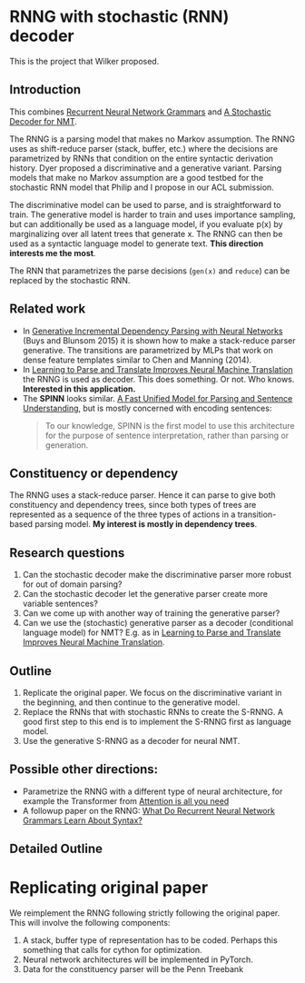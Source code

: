 
# RNNG with stochastic (RNN) decoder

This is the project that Wilker proposed.

## Introduction
This combines [Recurrent Neural Network Grammars](https://arxiv.org/abs/1602.07776) and [A Stochastic Decoder for NMT](https://arxiv.org/abs/1602.07776).

The RNNG is a parsing model that makes no Markov assumption. The RNNG uses as shift-reduce parser (stack, buffer, etc.) where the decisions are parametrized by RNNs that condition on the entire syntactic derivation history. Dyer proposed a discriminative and a generative variant. Parsing models that make no Markov assumption are a good testbed for the stochastic RNN model that Philip and I propose in our ACL submission.

The discriminative model can be used to parse, and is straightforward to train. The generative model is harder to train and uses importance sampling, but can additionally be used as a language model, if you evaluate p(x) by marginalizing over all latent trees that generate x. The RNNG can then be used as a syntactic language model to generate text. **This direction interests me the most**.

The RNN that parametrizes the parse decisions (`gen(x)` and `reduce`) can be replaced by the stochastic RNN.





## Related work

* In [Generative Incremental Dependency Parsing with Neural Networks](http://www.aclweb.org/anthology/P15-2142) (Buys and Blunsom 2015) it is shown how to make a stack-reduce parser generative. The transitions are parametrized by MLPs that work on dense feature templates similar to Chen and Manning (2014).
* In [Learning to Parse and Translate Improves Neural Machine Translation](https://arxiv.org/pdf/1702.03525.pdf) the RNNG is used as decoder. This does something. Or not. Who knows. **Interested in this application.**
* The **SPINN** looks similar. [A Fast Unified Model for Parsing and Sentence Understanding](http://www.foldl.me/uploads/papers/acl2016.pdf), but is mostly concerned with encoding sentences:
  > To our knowledge, SPINN is the first model to use this architecture for the purpose of sentence interpretation, rather than parsing or generation.

## Constituency or dependency

The RNNG uses a stack-reduce parser. Hence it can parse to give both constituency and dependency trees, since both types of trees are
represented as a sequence of the three types of actions in a transition-based parsing model. **My interest is mostly in dependency trees**.

## Research questions

1. Can the stochastic decoder make the discriminative parser more robust for out of domain parsing?
2. Can the stochastic decoder let the generative parser create more variable sentences?
3. Can we come up with another way of training the generative parser?
4. Can we use the (stochastic) generative parser as a decoder (conditional language model) for NMT? E.g. as in [Learning to Parse and Translate Improves Neural Machine Translation](https://arxiv.org/pdf/1702.03525.pdf).

## Outline

1. Replicate the original paper. We focus on the discriminative variant in the beginning, and then continue to the generative model.
2. Replace the RNNs that with stochastic RNNs to create the S-RNNG. A good first step to this end is to implement the S-RNNG first as language model.
3. Use the generative S-RNNG as a decoder for neural NMT.

## Possible other directions:

* Parametrize the RNNG with a different type of neural architecture, for example the Transformer from [Attention is all you need](https://arxiv.org/pdf/1706.03762.pdf)
* A followup paper on the RNNG: [What Do Recurrent Neural Network Grammars Learn About Syntax?](https://arxiv.org/pdf/1611.05774.pdf)



## Detailed Outline

# Replicating original paper

We reimplement the RNNG following strictly following the original paper. This will involve the following components:

1. A stack, buffer type of representation has to be coded. Perhaps this something that calls for cython for optimization.
2. Neural network architectures will be implemented in PyTorch.
3. Data for the constituency parser will be the Penn Treebank
